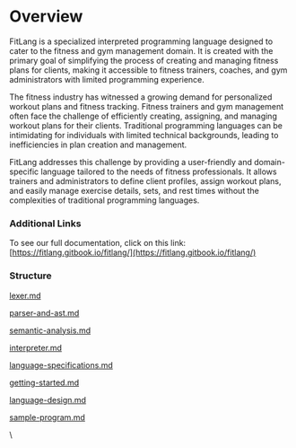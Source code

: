 # Overview

FitLang is a specialized interpreted programming language designed to cater to the fitness and gym management domain. It is created with the primary goal of simplifying the process of creating and managing fitness plans for clients, making it accessible to fitness trainers, coaches, and gym administrators with limited programming experience.

The fitness industry has witnessed a growing demand for personalized workout plans and fitness tracking. Fitness trainers and gym management often face the challenge of efficiently creating, assigning, and managing workout plans for their clients. Traditional programming languages can be intimidating for individuals with limited technical backgrounds, leading to inefficiencies in plan creation and management.

FitLang addresses this challenge by providing a user-friendly and domain-specific language tailored to the needs of fitness professionals. It allows trainers and administrators to define client profiles, assign workout plans, and easily manage exercise details, sets, and rest times without the complexities of traditional programming languages.



### Additional Links

To see our full documentation, click on this link:\
[https://fitlang.gitbook.io/fitlang/](https://fitlang.gitbook.io/fitlang/)

### Structure

[lexer.md](lexer.md "mention")

[parser-and-ast.md](parser-and-ast.md "mention")

[semantic-analysis.md](semantic-analysis.md "mention")

[interpreter.md](interpreter.md "mention")

[language-specifications.md](language-specifications.md "mention")

[getting-started.md](getting-started.md "mention")

[language-design.md](language-design.md "mention")

[sample-program.md](sample-program.md "mention")



\

